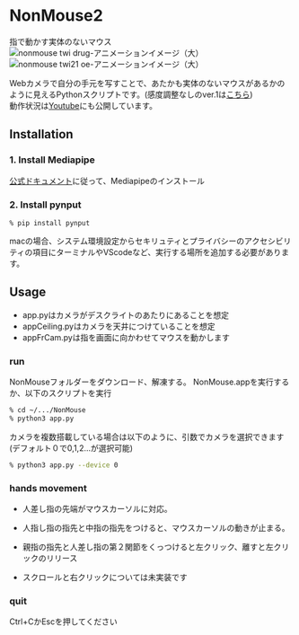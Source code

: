 # NonMouse2
指で動かす実体のないマウス    
![nonmouse twi drug-アニメーションイメージ（大）](https://user-images.githubusercontent.com/22733958/121180947-7054ef80-c89c-11eb-9c7a-42a9e1f3f02a.gif)  
![nonmouse twi21 oe-アニメーションイメージ（大）](https://user-images.githubusercontent.com/22733958/121180967-75b23a00-c89c-11eb-82fa-4f5d9abda320.gif)  



Webカメラで自分の手元を写すことで、あたかも実体のないマウスがあるかのように見えるPythonスクリプトです。(感度調整なしのver.1は[こちら](https://github.com/takeyamayuki/NonMouse))  
動作状況は[Youtube](https://youtu.be/ufvOJUTCF8M)にも公開しています。

## Installation
### 1. Install Mediapipe  
[公式ドキュメント](https://google.github.io/mediapipe/getting_started/install.html#installing-on-macos)に従って、Mediapipeのインストール


### 2. Install pynput
```sh:Install
% pip install pynput  
```
macの場合、システム環境設定からセキリュティとプライバシーのアクセシビリティの項目にターミナルやVScodeなど、実行する場所を追加する必要があります。

## Usage
* app.pyはカメラがデスクライトのあたりにあることを想定 
* appCeiling.pyはカメラを天井につけていることを想定
* appFrCam.pyは指を画面に向かわせてマウスを動かします
### run
NonMouseフォルダーをダウンロード、解凍する。
NonMouse.appを実行するか、以下のスクリプトを実行
```sh
% cd ~/.../NonMouse
% python3 app.py
```
カメラを複数搭載している場合は以下のように、引数でカメラを選択できます(デフォルト０で0,1,2...が選択可能)  
```sh
% python3 app.py --device 0
```

### hands movement
* 人差し指の先端がマウスカーソルに対応。

* 人指し指の指先と中指の指先をつけると、マウスカーソルの動きが止まる。

* 親指の指先と人差し指の第２関節をくっつけると左クリック、離すと左クリックのリリース

* スクロールと右クリックについては未実装です 

### quit
Ctrl+CかEscを押してください
